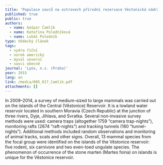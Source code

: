 ```yaml
---
title: 'Populace savců na ostrovech přírodní rezervace Věstonická nádrž, jižní Morava'
published: true
public: true
authors:
  - name: Gašpar Čamlík
  - name: Kateřina Poledníková
  - name: Lukáš Poledník
type: Vědecký článek
tags:
  - vydra říční
  - norek americký
  - mýval severní
  - savci obecně
journal: 'Lynx, n.s. (Praha)'
year: 2015
lang: en
link: /media/005_017_Camlik.pdf
attachments: []
---
```

In 2009–2014, a survey of medium-sized to large mammals was carried out on the islands of the Central (Věstonice) Reservoir. It is a lowland water reservoir located in southern Moravia (Czech Republic) at the junction of three rivers, Dyje, Jihlava, and Svratka. Several non-invasive survey methods were used: camera traps (altogether 1759 “camera trap-nights”), monitoring rafts (2674 “raft-nights”) and tracking tunnels (160 “tunnel-nights”). Additional methods included random observations and monitoring of animal tracks, scats and other signs. Overall, 13 mammal species from the focal group were identified on the islands of the Věstonice reservoir: five rodent, six carnivore and two even-toed ungulate species. The phenomenon of occurrence of the stone marten (Martes foina) on islands is unique for the Věstonice reservoir.
